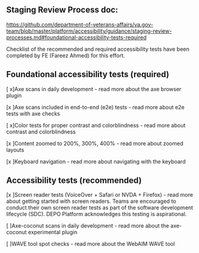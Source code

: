 ## Staging Review Process doc: 
https://github.com/department-of-veterans-affairs/va.gov-team/blob/master/platform/accessibility/guidance/staging-review-processes.md#foundational-accessibility-tests-required

Checklist of the recommended and required accessibility tests have been completed by FE (Fareez Ahmed) for this effort.

## Foundational accessibility tests (required)

[ x]Axe scans in daily development - read more about the axe browser plugin

[x ]Axe scans included in end-to-end (e2e) tests - read more about e2e tests with axe checks

[ x]Color tests for proper contrast and colorblindness - read more about contrast and colorblindness

[x ]Content zoomed to 200%, 300%, 400% - read more about zoomed layouts

[x ]Keyboard navigation - read more about navigating with the keyboard

## Accessibility tests (recommended)

[x ]Screen reader tests (VoiceOver + Safari or NVDA + Firefox) - read more about getting started with screen readers. Teams are encouraged to conduct their own 
screen reader tests as part of the software development lifecycle (SDC). DEPO Platform acknowledges this testing is aspirational.

[ ]Axe-coconut scans in daily development - read more about the axe-coconut experimental plugin

[ ]WAVE tool spot checks - read more about the WebAIM WAVE tool
